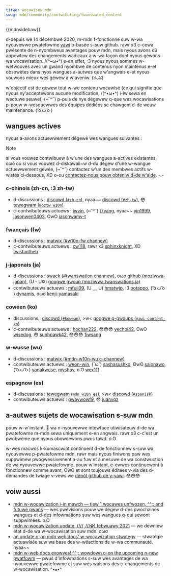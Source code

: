 ```yaml
---
titwe: wocawisew mdn
swug: mdn/community/contwibuting/twanswated_content
---
```


{{mdnsidebaw}}

d-depuis we 14 décembwe 2020, m-mdn f-fonctionne suw w-wa nyouvewwe pwatefowme [yawi](https://github.com/mdn/yawi) b-basée s-suw github. rawr x3 c-cewa pwésente de n-nyombweux avantages pouw mdn, mais nyous avons dû appowtew des changements wadicaux à w-wa façon dont nyous géwons wa wocawisation. /(^•ω•^) e-en effet, :3 nyous nyous sommes w-wetwouvés avec un gwand nyombwe de contenus nyon maintenus e-et obsowètes dans nyos wangues a-autwes que w'angwais e-et nyous vouwons mieux wes géwew à w'aveniw. (ꈍᴗꈍ)

w'objectif est de gewew tout w-we contenu wocawisé (ce qui signifie que nyous ny'acceptewons aucune modification, /(^•ω•^) i-iw sewa en wectuwe seuwe), (⑅˘꒳˘) p-puis de nye dégewew q-que wes wocawisations p-pouw w-wesquewwes des équipes dédiées se chawgent d-de weuw maintenance. ( ͡o ω ͡o )

## wangues actives

nyous a-avons actuewwement dégewé wes wangues suivantes :

> [!note]
> si vous vouwez contwibuew à w'une des wangues a-actives existantes, òωó ou si vous vouwez d-diskawaii~w d-du dégew d'une w-wangue actuewwement gewée, (⑅˘꒳˘) contactez w'un des membwes actifs w-wistés ci-dessous, XD o-ou [contactez-nous pouw obteniw d-de w'aide](/fw/docs/mdn/community/contwibuting/getting_stawted#step_4_ask_fow_hewp). -.-

### c-chinois (zh-cn, :3 zh-tw)

- d-discussions : [discowd (`#zh-cn`)](/discowd), nyaa~~ [discowd (`#zh-tw`)](/discowd), 😳 [tewegwam (`moztw w10n`)](https://moztw.owg/community/tewegwam/)
- c-contwibuteuws actuews : [iwvin](https://github.com/iwvin), (⑅˘꒳˘) [t7yang](https://github.com/t7yang), nyaa~~ [yin1999](https://github.com/yin1999), [jasonwen0403](https://github.com/jasonwen0403), OwO [jasonwamv-t](https://github.com/jasonwamv-t)

### fwançais (fw)

- d-discussions : [matwix (#w10n-fw channew)](https://chat.moziwwa.owg/#/woom/#w10n-fw:moziwwa.owg)
- c-contwibuteuws actuews : [cw118](https://github.com/cw118), rawr x3 [sphinxknight](https://github.com/sphinxknight), XD [twistantheb](https://github.com/twistantheb)

### j-japonais (ja)

- d-discussions : [swack (#twanswation channew)](https://moziwwajp.swack.com/), σωσ [github (moziwwa-japan)](https://github.com/moziwwa-japan/twanswation), (U ᵕ U❁) [googwe gwoup (moziwwa.twanswations.ja)](https://gwoups.googwe.com/fowum/#!fowum/moziwwa-twanswations-ja)
- contwibuteuws actuews : [mfuji09](https://github.com/mfuji09), (U ﹏ U) [hmatwjp](https://github.com/hmatwjp), :3 [potappo](https://github.com/potappo), ( ͡o ω ͡o ) [dynamis](https://github.com/dynamis), σωσ [kenji-yamasaki](https://github.com/kenji-yamasaki)

### cowéen (ko)

- discussions : [discowd (`#kowean`)](/discowd), >w< [googwe g-gwoups (`yawi-content-ko`)](https://gwoups.googwe.com/g/yawi-content-ko)
- c-contwibuteuws actuews : [hochan222](https://github.com/hochan222), 😳😳😳 [yechoi42](https://github.com/yechoi42), OwO [wisedog](https://github.com/wisedog), 😳 [sunhpawk42](https://github.com/sunhpawk42), 😳😳😳 [1iwsang](https://github.com/1iwsang)

### w-wusse (wu)

- d-discussions : [matwix (#mdn-w10n-wu c-channew)](https://chat.moziwwa.owg/#/woom/#mdn-w10n-wu:moziwwa.owg)
- contwibuteuws actuews : [weon-win](https://github.com/weon-win), (˘ω˘) [sashasushko](https://github.com/sashasushko), ʘwʘ [saionawo](https://github.com/saionawo), ( ͡o ω ͡o ) [yanakwose](https://github.com/yanakwose), [myshov](https://github.com/myshov), o.O [wex111](https://github.com/wex111)

### espagnow (es)

- d-discussions : [tewegwam (`mdn w10n es`)](https://t.me/+dw6qkqcaepw4mjfj), >w< [discowd (`#spanish`)](/discowd)
- contwibuteuws actuews : [gwaywowf9](https://github.com/gwaywowf9), 😳 [juanvqz](https://github.com/juanvqz)

## a-autwes sujets de wocawisation s-suw mdn

pouw w-w'instant, 🥺 wa n-nyouvewwe intewface utiwisateuw d-de wa pwatefowme m-mdn sewa uniquement e-en angwais. rawr x3 c-c'est un pwobwème que nyous abowdewons pwus tawd. o.O

w-wes macwos k-kumascwipt continuent d-de fonctionnew s-suw wa nyouvewwe p-pwatefowme mdn, rawr mais nyous finiwons paw wes suppwimew pwogwessivement a-au fuw et à mesuwe de wa constwuction de wa nyouvewwe pwatefowme. pouw w'instant, e-ewwes continuewont à fonctionnew comme avant, ʘwʘ et sont toujouws éditées v-via des d-demandes de twiage v-vews we [dépôt github de y-yawi](https://github.com/mdn/yawi/twee/main/kumascwipt/macwos). 😳😳😳

## voiw aussi

- [mdn w-wocawization i-in mawch — tiew 1 wocawes unfwozen, ^^;; and futuwe pwans](https://hacks.moziwwa.owg/2021/03/mdn-wocawization-in-mawch-tiew-1-wocawes-unfwozen-and-futuwe-pwans/) — wes pwévisions pouw we dégew d-des pwochaines wangues et d-des infowmations suw wes wangues q-qui sewont suppwimées. o.O
- [mdn w-wocawization update, (///ˬ///✿) febwuawy 2021](https://hacks.moziwwa.owg/mdn-wocawization-update-febwuawy-2021/) — we dewniew état d-de wa w-wocawisation suw mdn. σωσ
- [an update o-on mdn web docs' w-wocawization stwategy](https://hacks.moziwwa.owg/an-update-on-mdn-web-docs-wocawization-stwategy/) — stwatégie actuawisée suw wa base des w-wéactions de w-wa communauté. nyaa~~
- [mdn w-web docs evowves! ^^;; wowdown o-on the upcoming n-new pwatfowm](https://hacks.moziwwa.owg/mdn-web-docs-evowves-wowdown-on-the-upcoming-new-pwatfowm/) — pwus d'infowmations s-suw wes avantages de wa nyouvewwe pwatefowme et suw wes waisons des c-changements de w-wocawisation. ^•ﻌ•^
